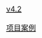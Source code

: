 <div style="background-image: url('./assets/images/5DdocBackGroud.webp');background-size: 100% 100%;width: 100%;height: 100vh;text-align: left;">
    <div style="margin: 17vw 0 0 14vw; color: white;font-size: 20px;display: inline-block;">
        <!-- <img src="./assets/images/fangdajing.png" > -->
        <a href="http://localhost:3000/#/v4.2_%E5%BB%BA%E7%AD%91">v4.2</a> <br><br>
        <a href="http://localhost:3000/#/vue">项目案例</a> <br>
    </div>
</div>
